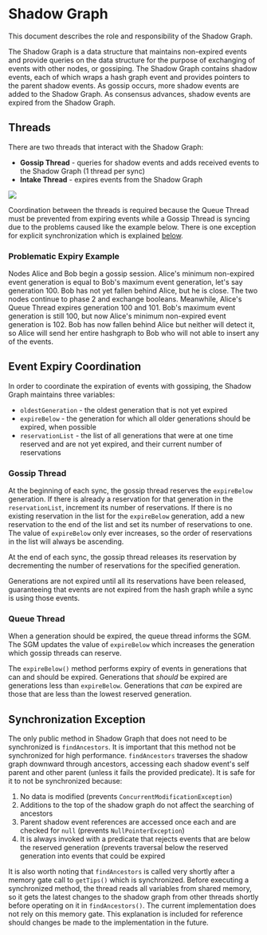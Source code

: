 # Shadow Graph

This document describes the role and responsibility of the Shadow Graph.

The Shadow Graph is a data structure that maintains non-expired events and provide queries on the data structure for the
purpose of exchanging of events with other nodes, or gossiping. The Shadow Graph contains shadow events, each of which
wraps a hash graph event and provides pointers to the parent shadow events. As gossip occurs, more shadow events are
added to the Shadow Graph. As consensus advances, shadow events are expired from the Shadow Graph.

## Threads

There are two threads that interact with the Shadow Graph:

* **Gossip Thread** - queries for shadow events and adds received events to the Shadow Graph (1 thread per sync)
* **Intake Thread** - expires events from the Shadow Graph

[![](https://mermaid.ink/img/eyJjb2RlIjoiZmxvd2NoYXJ0IFREXG4gICAgU0dbU2hhZG93IEdyYXBoXVxuICAgIEdUKChHb3NzaXAgVGhyZWFkKSkgLS0-fDEgLSByZXNlcnZlfCBTR1xuICAgIEdUIC0tPnwyIC0gcXVlcnl8IFNHXG4gICAgR1QgLS0-fDMgLSBhZGRFdmVudHwgUVRcbiAgICBRVCgoSW50YWtlIFRocmVhZCkpIC0tPnwxIC0gYWRkRXZlbnR8IFNHXG4gICAgUVQgLS0-fDIgLSBleHBpcmVCZWxvd3wgU0dcblxuIiwibWVybWFpZCI6eyJ0aGVtZSI6ImRlZmF1bHQifSwidXBkYXRlRWRpdG9yIjpmYWxzZSwiYXV0b1N5bmMiOnRydWUsInVwZGF0ZURpYWdyYW0iOmZhbHNlfQ)](https://mermaid-js.github.io/mermaid-live-editor/edit/#eyJjb2RlIjoiZmxvd2NoYXJ0IFREXG4gICAgU0dbU2hhZG93IEdyYXBoXVxuICAgIEdUKChHb3NzaXAgVGhyZWFkKSkgLS0-fDEgLSByZXNlcnZlfCBTR1xuICAgIEdUIC0tPnwyIC0gcXVlcnl8IFNHXG4gICAgR1QgLS0-fDMgLSBhZGRFdmVudHwgUVRcbiAgICBRVCgoSW50YWtlIFRocmVhZCkpIC0tPnwxIC0gYWRkRXZlbnR8IFNHXG4gICAgUVQgLS0-fDIgLSBleHBpcmVCZWxvd3wgU0dcblxuIiwibWVybWFpZCI6IntcbiAgXCJ0aGVtZVwiOiBcImRlZmF1bHRcIlxufSIsInVwZGF0ZUVkaXRvciI6ZmFsc2UsImF1dG9TeW5jIjp0cnVlLCJ1cGRhdGVEaWFncmFtIjpmYWxzZX0)

Coordination between the threads is required because the Queue Thread must be prevented from expiring events while a
Gossip Thread is syncing due to the problems caused like the example below. There is one exception for explicit
synchronization which is explained [below](#findAncestors).

### Problematic Expiry Example

Nodes Alice and Bob begin a gossip session. Alice's minimum non-expired event generation is equal to Bob's maximum event
generation, let's say generation 100. Bob has not yet fallen behind Alice, but he is close. The two nodes continue to
phase 2 and exchange booleans. Meanwhile, Alice's Queue Thread expires generation 100 and 101. Bob's maximum event
generation is still 100, but now Alice's minimum non-expired event generation is 102. Bob has now fallen behind Alice
but neither will detect it, so Alice will send her entire hashgraph to Bob who will not able to insert any of the
events.

## Event Expiry Coordination

In order to coordinate the expiration of events with gossiping, the Shadow Graph maintains three variables:

* `oldestGeneration` - the oldest generation that is not yet expired
* `expireBelow` - the generation for which all older generations should be expired, when possible
* `reservationList` - the list of all generations that were at one time reserved and are not yet expired, and their
  current number of reservations

### Gossip Thread

At the beginning of each sync, the gossip thread reserves the `expireBelow` generation. If there is already a
reservation for that generation in the `reservationList`, increment its number of reservations. If there is no existing
reservation in the list for the `expireBelow` generation, add a new reservation to the end of the list and set its
number of reservations to one. The value of `expireBelow` only ever increases, so the order of reservations in the list
will always be ascending.

At the end of each sync, the gossip thread releases its reservation by decrementing the number of reservations for the
specified generation.

Generations are not expired until all its reservations have been released, guaranteeing that events are not expired from
the hash graph while a sync is using those events.

### Queue Thread

When a generation should be expired, the queue thread informs the SGM. The SGM updates the value of `expireBelow` which
increases the generation which gossip threads can reserve.

The `expireBelow()` method performs expiry of events in generations that can and should be expired. Generations that
*should* be expired are generations less than `expireBelow`. Generations that *can* be expired are those that are less
than the lowest reserved generation.

## <a name="findAncestors"></a>Synchronization Exception

The only public method in Shadow Graph that does not need to be synchronized is `findAncestors`. It is important that
this method not be synchronized for high performance. `findAncestors` traverses the shadow graph downward through
ancestors, accessing each shadow event's self parent and other parent (unless it fails the provided predicate). It is
safe for it to not be synchronized because:

1. No data is modified (prevents `ConcurrentModificationException`)
2. Additions to the top of the shadow graph do not affect the searching of ancestors
3. Parent shadow event references are accessed once each and are checked for `null` (prevents `NullPointerException`)
4. It is always invoked with a predicate that rejects events that are below the reserved generation (prevents traversal
   below the reserved generation into events that could be expired

It is also worth noting that `findAncestors` is called very shortly after a memory gate call to `getTips()` which is
synchronized. Before executing a synchronized method, the thread reads all variables from shared memory, so it gets the
latest changes to the shadow graph from other threads shortly before operating on it in `findAncestors()`. The current
implementation does not rely on this memory gate. This explanation is included for reference should changes be made to
the implementation in the future.
